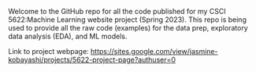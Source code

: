 Welcome to the GitHub repo for all the code published for my CSCI 5622:Machine Learning website project (Spring 2023).
This repo is being used to provide all the raw code (examples) for the data prep, exploratory data analysis (EDA), and ML models. 

Link to project webpage: <https://sites.google.com/view/jasmine-kobayashi/projects/5622-project-page?authuser=0>